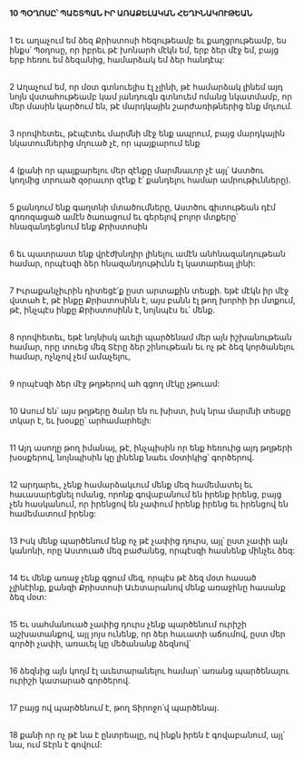 **10 ՊՕՂՈՍԸ՝ ՊԱՇՏՊԱՆ ԻՐ ԱՌԱՔԵԼԱԿԱՆ ՀԵՂԻՆԱԿՈՒԹԵԱՆ**

\
1 Եւ աղաչում եմ ձեզ Քրիստոսի հեզութեամբ եւ քաղցրութեամբ, ես ինքս՝ Պօղոսը, որ իբրեւ թէ խոնարհ մէկն եմ, երբ ձեր մէջ եմ, բայց երբ հեռու եմ ձեզանից, համարձակ եմ ձեր հանդէպ:

\
2 Աղաչում եմ, որ մօտ գտնուելիս էլ չլինի, թէ համարձակ լինեմ այդ նոյն վստահութեամբ կամ յանդուգն գտնուեմ ոմանց նկատմամբ, որ մեր մասին կարծում են, թէ մարդկային շարժառիթներից ենք մղւում.

\
3 որովհետեւ, թէպէտեւ մարմնի մէջ ենք ապրում, բայց մարդկային նկատումներից մղուած չէ, որ պայքարում ենք

\
4 (քանի որ պայքարելու մեր զէնքը մարմնաւոր չէ այլ՝ Աստծու կողմից տրուած զօրաւոր զէնք է՝ քանդելու համար ամրութիւնները).

\
5 քանդում ենք գաղտնի մտածումները, Աստծու գիտութեան դէմ գոռոզացած ամէն ծառացում եւ գերելով բոլոր մտքերը՝ հնազանդեցնում ենք Քրիստոսին

\
6 եւ պատրաստ ենք վրէժխնդիր լինելու ամէն անհնազանդութեան համար, որպէսզի ձեր հնազանդութիւնն էլ կատարեալ լինի:

\
7 Իւրաքանչիւրին դիտեցէ՛ք ըստ արտաքին տեսքի. եթէ մէկն իր մէջ վստահ է, թէ ինքը Քրիստոսինն է, այս բանն էլ թող խորհի իր մտքում, թէ, ինչպէս ինքը Քրիստոսինն է, նոյնպէս եւ՝ մենք.

\
8 որովհետեւ, եթէ նոյնիսկ աւելի պարծենամ մեր այն իշխանութեան համար, որը տուեց մեզ Տէրը ձեր շինութեան եւ ոչ թէ ձեզ կործանելու համար, ոչնչով չեմ ամաչելու,

\
9 որպէսզի ձեր մէջ թղթերով ահ գցող մէկը չթուամ:

\
10 Ասում են՝ այս թղթերը ծանր են ու խիստ, իսկ նրա մարմնի տեսքը տկար է, եւ խօսքը՝ արհամարհելի:

\
11 Այդ ասողը թող իմանայ, թէ, ինչպիսին որ ենք հեռուից այդ թղթերի խօսքերով, նոյնպիսին կը լինենք նաեւ մօտիկից՝ գործերով.

\
12 արդարեւ, չենք համարձակւում մենք մեզ համեմատել եւ հաւասարեցնել ոմանց, որոնք գովաբանում են իրենք իրենց, բայց չեն հասկանում, որ իրենցով են չափում իրենք իրենց եւ իրենցով են համեմատում իրենց:

\
13 Իսկ մենք պարծենում ենք ոչ թէ չափից դուրս, այլ՝ ըստ չափի այն կանոնի, որը Աստուած մեզ բաժանեց, որպէսզի հասնենք մինչեւ ձեզ:

\
14 Եւ մենք առաջ չենք գցում մեզ, որպէս թէ ձեզ մօտ հասած չլինէինք, քանզի Քրիստոսի Աւետարանով մենք առաջինը հասանք ձեզ մօտ:

\
15 Եւ սահմանուած չափից դուրս չենք պարծենում ուրիշի աշխատանքով, այլ յոյս ունենք, որ ձեր հաւատի աճումով, ըստ մեր գործի չափի, առաւել կը մեծանանք ձեզնով՝

\
16 ձեզնից այն կողմ էլ աւետարանելու համար՝ առանց պարծենալու ուրիշի կատարած գործերով.

\
17 բայց ով պարծենում է, թող Տիրոջո՛վ պարծենայ.

\
18 քանի որ ոչ թէ նա է ընտրեալը, ով ինքն իրեն է գովաբանում, այլ՝ նա, ում Տէրն է գովում:
